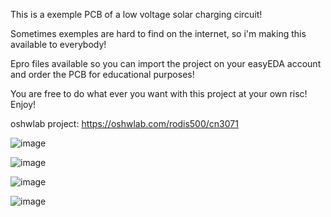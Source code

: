 This is a exemple PCB of a low voltage solar charging circuit!

Sometimes exemples are hard to find on the internet, so i'm making this available to everybody!

Epro files available so you can import the project on your easyEDA account and order the PCB for educational purposes!

You are free to do what ever you want with this project at your own risc! Enjoy!

oshwlab project:
https://oshwlab.com/rodis500/cn3071

![image](https://github.com/Rodis500/CN3791/assets/102040214/974fdf4c-de94-4774-b81a-6bc706da74a0)

![image](https://github.com/Rodis500/CN3791/assets/102040214/7e9b6758-5fb1-4309-8fac-141bac6ce845)

![image](https://github.com/Rodis500/CN3791/assets/102040214/afb3bdce-f319-40af-ba5e-5167096e7648)

![image](https://github.com/Rodis500/CN3791/assets/102040214/1e5f90fc-3613-4eac-8cd2-181914a7efde)
